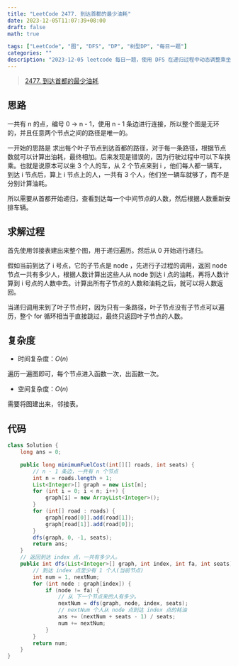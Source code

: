 ```yaml
---
title: "LeetCode 2477. 到达首都的最少油耗"
date: 2023-12-05T11:07:39+08:00
draft: false
math: true

tags: ["LeetCode", "图", "DFS", "DP", "树型DP", "每日一题"]
categories: ""
description: "2023-12-05 leetcode 每日一题，使用 DFS 在递归过程中动态调整乘坐车辆的数量，达到油耗最低。"
---
```


> [2477. 到达首都的最少油耗](https://leetcode.cn/problems/minimum-fuel-cost-to-report-to-the-capital/)

## 思路

一共有 n 的点，编号 0 -> n - 1，使用 n - 1 条边进行连接，所以整个图是无环的，并且任意两个节点之间的路径是唯一的。

一开始的思路是 求出每个叶子节点到达首都的路径，对于每一条路径，根据节点数就可以计算出油耗，最终相加。后来发现是错误的，因为行驶过程中可以下车换乘。也就是说原本可以坐 3 个人的车，从 2 个节点来到 i ，他们每人都一辆车，到达 i 节点后，算上 i 节点上的人，一共有 3 个人，他们坐一辆车就够了，而不是分别计算油耗。

所以需要从首都开始递归，查看到达每一个中间节点的人数，然后根据人数重新安排车辆。

## 求解过程

首先使用邻接表建出来整个图，用于递归遍历。然后从 0 开始进行递归。

假如当前到达了 i 号点，它的子节点是 node ，先进行子过程的调用，返回 node 节点一共有多少人，根据人数计算出这些人从 node 到达 i 点的油耗，再将人数计算到 i 号点的人数中去。计算出所有子节点的人数和油耗之后，就可以将人数返回。

当递归调用来到了叶子节点时，因为只有一条路径，叶子节点没有子节点可以遍历，整个 for 循环相当于直接跳过，最终只返回叶子节点的人数。

## 复杂度

- 时间复杂度：$O(n)$

遍历一遍图即可，每个节点进入函数一次，出函数一次。

- 空间复杂度：$O(n)$

需要将图建出来，邻接表。

## 代码

```java
class Solution {
    long ans = 0;

    public long minimumFuelCost(int[][] roads, int seats) {
        // n - 1 条边，一共有 n 个节点
        int n = roads.length + 1;
        List<Integer>[] graph = new List[n];
        for (int i = 0; i < n; i++) {
            graph[i] = new ArrayList<Integer>();
        }
        for (int[] road : roads) {
            graph[road[0]].add(road[1]);
            graph[road[1]].add(road[0]);
        }
        dfs(graph, 0, -1, seats);
        return ans;
    }
    // 返回到达 index 点，一共有多少人。
    public int dfs(List<Integer>[] graph, int index, int fa, int seats) {
        // 到达 index 点至少有 1 个人(当前节点)
        int num = 1, nextNum;
        for (int node : graph[index]) {
            if (node != fa) {
                // 从 下一个节点来的人有多少。
                nextNum = dfs(graph, node, index, seats);
                // nextNum 个人从 node 点到达 index 点的耗油
                ans += (nextNum + seats - 1) / seats;
                num += nextNum;
            }
        }
        return num;
    }
}
```